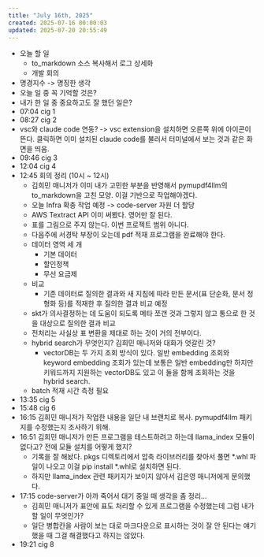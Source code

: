 ```yaml
---
title: "July 16th, 2025"
created: 2025-07-16 00:00:03
updated: 2025-07-20 20:55:49
---
```

  * 오늘 할 일
    * to_markdown 소스 복사해서 로그 상세화
    * 개발 회의
  * 명경지수 -> 명징한 생각
  * 오늘 일 중 꼭 기억할 것은?
  * 내가 한 일 중 중요하고도 잘 했던 일은?
  * 07:04 cig 1
  * 08:27 cig 2
  * vsc와 claude code 연동? -> vsc extension을 설치하면 오른쪽 위에 아이콘이 뜬다. 클릭하면 이미 설치된 claude code를 불러서 터미널에서 보는 것과 같은 화면을 띄움.
  * 09:46 cig 3
  * 12:04 cig 4
  * 12:45 회의 정리 (10시 ~ 12시)
    * 김희민 매니저가 이미 내가 고민한 부분을 반영해서 pymupdf4llm의 to_markdown을 고친 모양. 이걸 기반으로 작업해야겠다.
    * 오늘 Infra 확충 작업 예정 -> code-server 자원 더 할당
    * AWS Textract API 이미 써봤다. 영어만 잘 된다.
    * 표를 그림으로 주지 않는다. 이번 프로젝트 범위 아니다.
    * 다음주에 서경탁 부장이 오는데 pdf 적재 프로그램을 완료해야 한다.
    * 데이터 영역 세 개
      * 기본 데이터
      * 할인정책
      * 무선 요금제
    * 비교
      * 기존 데이터로 질의한 결과와 새 지침에 따라 만든 문서(표 단순화, 문서 정형화 등)를 적재한 후 질의한 결과 비교 예정
    * skt가 의사결정하는 데 도움이 되도록 메타 쪼갠 것과 그렇지 않고 통으로 한 것을 대상으로 질의한 결과 비교
    * 전처리는 사실상 표 변환을 제대로 하는 것이 거의 전부이다.
    * hybrid search가 무엇인지? 김희민 매니저와 대화가 엇갈린 것?
      * vectorDB는 두 가지 조회 방식이 있다. 일반 embedding 조회와 keyword embedding 조회가 있는데 보통은 일반 embedding만 하지만 키워드까지 지원하는 vectorDB도 있고 이 둘을 함께 조회하는 것을 hybrid search.
    * batch 적재 시간 측정 필요
  * 13:35 cig 5
  * 15:48 cig 6
  * 16:15 김희민 매니저가 작업한 내용을 일단 내 브랜치로 복사. pymupdf4llm 패키지를 수정했는지 조사하기 위해.
  * 16:51 김희민 매니저가 만든 프로그램을 테스트하려고 하는데 llama_index 모듈이 없다고? 전에 모듈 설치를 어떻게 했지?
    * 기록을 잘 해놨다. pkgs 디렉토리에서 압축 라이브러리를 찾아서 풀면 *.whl 파일이 나오고 이걸 pip install *.whl로 설치하면  된다.
    * 하지만 llama_index 관련 패키지가 보이지 않아서 김은영 매니저에게 문의했다.
  * 17:15 code-server가 아까 죽어서 대기 중일 때 생각을 좀 정리...
    * 김희민 매니저가 표안에 표도 처리할 수 있게 프로그램을 수정했는데 그럼 내가 할 일이 무엇인가?
    * 일단 병합칸을 사람이 보는 대로 마크다운으로 표시하는 것이 잘 안 된다는 얘기했을 때 그걸 해결했다고 하지는 않았다.
  * 19:21 cig 8